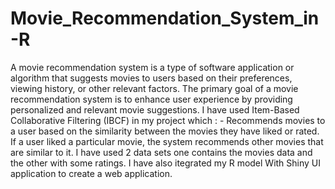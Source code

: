 # Movie_Recommendation_System_in-R
A movie recommendation system is a type of software application or algorithm that suggests movies to users based on their preferences, viewing history, or other relevant factors. The primary goal of a movie recommendation system is to enhance user experience by providing personalized and relevant movie suggestions. I have used Item-Based Collaborative Filtering (IBCF) in my project which : - Recommends movies to a user based on the similarity between the movies they have liked or rated. If a user liked a particular movie, the system recommends other movies that are similar to it. I have used 2 data sets one contains the movies data and the other with some ratings. I have also itegrated my R model With Shiny UI application to create a web application.
